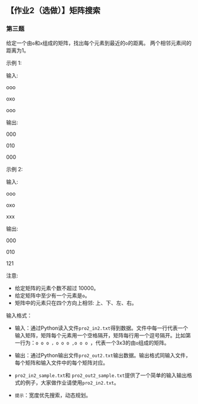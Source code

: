 ## 【作业2（选做）】矩阵搜索

### 第三题
给定一个由`o`和`x`组成的矩阵，找出每个元素到最近的`o`的距离。
两个相邻元素间的距离为1。

示例 1:

输入:

ooo

oxo

ooo

输出:

000

010

000

示例 2:

输入:

ooo

oxo

xxx

输出:

000 

010

121

注意:

- 给定矩阵的元素个数不超过 10000。
- 给定矩阵中至少有一个元素是`o`。
- 矩阵中的元素只在四个方向上相邻: 上、下、左、右。

输入格式：

- 输入：通过Python读入文件`pro2_in2.txt`得到数据。文件中每一行代表一个输入矩阵，矩阵每个元素用一个空格隔开，矩阵每行用一个逗号隔开。比如第一行为：`o o o ，o o o ,o o o `，代表一个3x3的由`o`组成的矩阵。
- 输出：通过Python输出文件`pro2_out2.txt`输出数据。输出格式同输入文件，每个矩阵和输入文件中的每个矩阵对应。
- `pro2_in2_sample.txt`和	`pro2_out2_sample.txt`提供了一个简单的输入输出格式的例子，大家做作业请使用`pro2_in2.txt`。

- `提示`：宽度优先搜索，动态规划。
